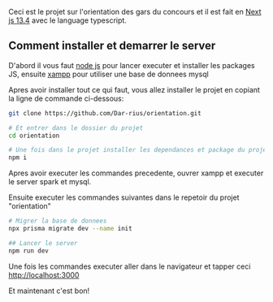 Ceci est le projet sur l'orientation des gars du concours et il est fait en [Next js 13.4](https://nextjs.org/docs) avec le language typescript.

## Comment installer et demarrer le server

D'abord il vous faut [node js](https://nodejs.org/en) pour lancer executer et installer les packages JS, ensuite [xampp](https://www.apachefriends.org/fr/index.html) pour utiliser une base de donnees mysql

Apres avoir installer tout ce qui faut, vous allez installer le projet en copiant la ligne de commande ci-dessous:

```bash
git clone https://github.com/Dar-rius/orientation.git

# Et entrer dans le dossier du projet
cd orientation

# Une fois dans le projet installer les dependances et package du projet
npm i
```

Apres avoir executer les commandes precedente, ouvrer xampp et executer le server spark et mysql.

Ensuite executer les commandes suivantes dans le repetoir du projet "orientation"

```bash
# Migrer la base de donnees
npx prisma migrate dev --name init

## Lancer le server
npm run dev
```

Une fois les commandes executer aller dans le navigateur et tapper ceci [http://localhost:3000](http://localhost:3000)

Et maintenant c'est bon! 
